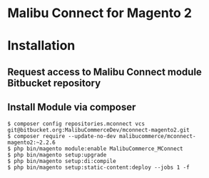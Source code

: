 Malibu Connect for Magento 2
===

# Installation

## Request access to Malibu Connect module Bitbucket repository

## Install Module via composer

```
$ composer config repositories.mconnect vcs git@bitbucket.org:MalibuCommerceDev/mconnect-magento2.git
$ composer require --update-no-dev malibucommerce/mconnect-magento2:~2.2.6
$ php bin/magento module:enable MalibuCommerce_MConnect
$ php bin/magento setup:upgrade
$ php bin/magento setup:di:compile
$ php bin/magento setup:static-content:deploy --jobs 1 -f
```
